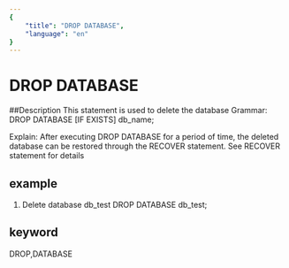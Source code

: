 ```yaml
---
{
    "title": "DROP DATABASE",
    "language": "en"
}
---
```


# DROP DATABASE
##Description
This statement is used to delete the database
Grammar:
DROP DATABASE [IF EXISTS] db_name;

Explain:
After executing DROP DATABASE for a period of time, the deleted database can be restored through the RECOVER statement. See RECOVER statement for details

## example
1. Delete database db_test
DROP DATABASE db_test;

## keyword
DROP,DATABASE

